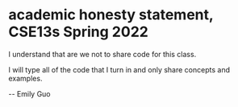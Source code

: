 # academic honesty statement, CSE13s Spring 2022

I understand that are we not to share code for this class.

I will type all of the code that I turn in and only share concepts and examples.

-- Emily Guo
